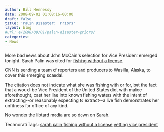 ```yaml
---
author: Bill Hennessy
date: 2008-09-02 01:08:16+00:00
draft: false
title: 'Palin Disaster:  Priors'
layout: blog
#url: e/2008/09/01/palin-disaster-priors/
categories:
- News
---
```


More bad news about John McCain's selection for Vice President emerged tonight. Sarah Palin was cited for [fishing without a license](https://www.washingtontimes.com/news/2008/sep/01/mccain-camps-detailed-review-of-palin-1/).

CNN is sending a team of reporters and producers to Wasilla, Alaska, to cover this emerging scandal.

The citation does not indicate what she was fishing with or for, but the fact that a would-be Vice President of the United States did, with malice aforethought, cast her line into known fishing waters with the intent of extracting--or reasonably expecting to extract--a live fish demonstrates her unfitness for office of any kind.

No wonder the libtard media are so down on Sarah.

Technorati Tags: [sarah palin](https://technorati.com/tags/sarah%20palin),[fishing without a license](https://technorati.com/tags/fishing%20without%20a%20license),[vetting](https://technorati.com/tags/vetting),[vice president](https://technorati.com/tags/vice%20president)
